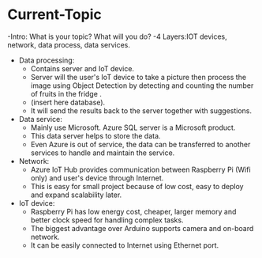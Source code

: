 # Current-Topic
-Intro: What is your topic? What will you do?
-4 Layers:IOT devices, network, data process, data services.
   - Data processing: 
      + Contains server and IoT device. 
      + Server will the user's IoT device to take a picture then process the image using Object Detection by detecting and counting the number of fruits in the fridge .
      + (insert here database). 
      + It will send the results back to the server together with suggestions.
   - Data service: 
      + Mainly use Microsoft. Azure SQL server is a Microsoft product. 
      + This data server helps to store the data. 
      + Even Azure is out of service, the data can be transferred to another services to handle and maintain the service.
   - Network: 
      + Azure IoT Hub provides communication between Raspberry Pi (Wifi only) and user's device through Internet. 
      + This is easy for small project because of low cost, easy to deploy and expand scalability later.
   - IoT device: 
      + Raspberry Pi has low energy cost, cheaper, larger memory and better clock speed for handling complex tasks. 
      + The biggest advantage over Arduino supports camera and on-board network. 
      + It can be easily connected to Internet using Ethernet port.
